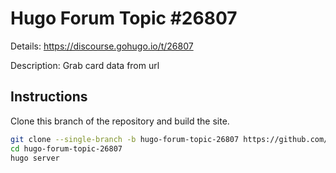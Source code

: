 # Hugo Forum Topic #26807

Details: <https://discourse.gohugo.io/t/26807>

Description: Grab card data from url

## Instructions

Clone this branch of the repository and build the site.

```bash
git clone --single-branch -b hugo-forum-topic-26807 https://github.com/jmooring/hugo-testing hugo-forum-topic-26807
cd hugo-forum-topic-26807
hugo server
```
